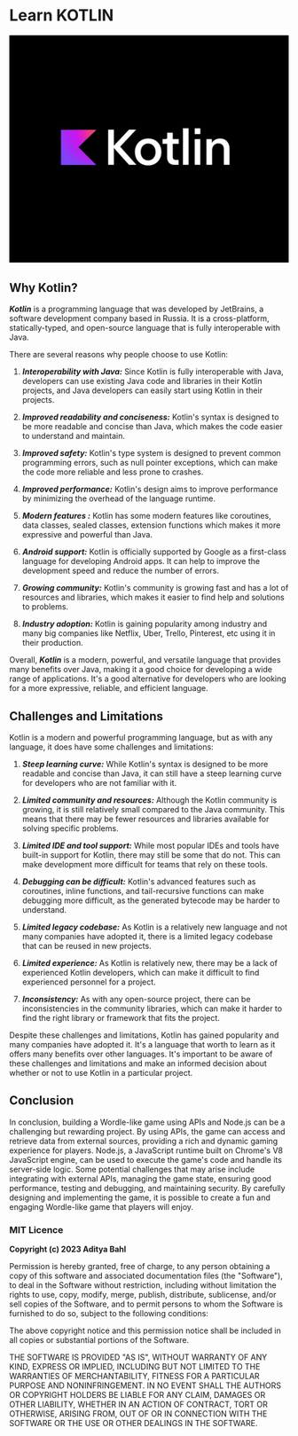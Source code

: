 # Learn KOTLIN

![image](https://github.com/AdityaBahl/Learn-Kotlin/blob/main/logo.png)

## Why Kotlin?

**_Kotlin_** is a programming language that was developed by JetBrains, a software development company based in Russia. It is a cross-platform, statically-typed, and open-source language that is fully interoperable with Java.

There are several reasons why people choose to use Kotlin:

1. **_Interoperability with Java:_** Since Kotlin is fully interoperable with Java, developers can use existing Java code and libraries in their Kotlin projects, and Java developers can easily start using Kotlin in their projects.

2. **_Improved readability and conciseness:_** Kotlin's syntax is designed to be more readable and concise than Java, which makes the code easier to understand and maintain.

3. **_Improved safety:_** Kotlin's type system is designed to prevent common programming errors, such as null pointer exceptions, which can make the code more reliable and less prone to crashes.

4. **_Improved performance:_** Kotlin's design aims to improve performance by minimizing the overhead of the language runtime.

5. **_Modern features :_** Kotlin has some modern features like coroutines, data classes, sealed classes, extension functions which makes it more expressive and powerful than Java.

6. **_Android support:_** Kotlin is officially supported by Google as a first-class language for developing Android apps. It can help to improve the development speed and reduce the number of errors.

7. **_Growing community:_** Kotlin's community is growing fast and has a lot of resources and libraries, which makes it easier to find help and solutions to problems.

8. **_Industry adoption:_** Kotlin is gaining popularity among industry and many big companies like Netflix, Uber, Trello, Pinterest, etc using it in their production.

Overall, **_Kotlin_** is a modern, powerful, and versatile language that provides many benefits over Java, making it a good choice for developing a wide range of applications. It's a good alternative for developers who are looking for a more expressive, reliable, and efficient language.

## Challenges and Limitations

Kotlin is a modern and powerful programming language, but as with any language, it does have some challenges and limitations:

1. **_Steep learning curve:_** While Kotlin's syntax is designed to be more readable and concise than Java, it can still have a steep learning curve for developers who are not familiar with it.

2. **_Limited community and resources:_** Although the Kotlin community is growing, it is still relatively small compared to the Java community. This means that there may be fewer resources and libraries available for solving specific problems.

3. **_Limited IDE and tool support:_** While most popular IDEs and tools have built-in support for Kotlin, there may still be some that do not. This can make development more difficult for teams that rely on these tools.

4. **_Debugging can be difficult:_** Kotlin's advanced features such as coroutines, inline functions, and tail-recursive functions can make debugging more difficult, as the generated bytecode may be harder to understand.

5. **_Limited legacy codebase:_** As Kotlin is a relatively new language and not many companies have adopted it, there is a limited legacy codebase that can be reused in new projects.

6. **_Limited experience:_** As Kotlin is relatively new, there may be a lack of experienced Kotlin developers, which can make it difficult to find experienced personnel for a project.

7. **_Inconsistency:_** As with any open-source project, there can be inconsistencies in the community libraries, which can make it harder to find the right library or framework that fits the project.

Despite these challenges and limitations, Kotlin has gained popularity and many companies have adopted it. It's a language that worth to learn as it offers many benefits over other languages. It's important to be aware of these challenges and limitations and make an informed decision about whether or not to use Kotlin in a particular project.

## Conclusion

In conclusion, building a Wordle-like game using APIs and Node.js can be a challenging but rewarding project. By using APIs, the game can access and retrieve data from external sources, providing a rich and dynamic gaming experience for players. Node.js, a JavaScript runtime built on Chrome's V8 JavaScript engine, can be used to execute the game's code and handle its server-side logic. Some potential challenges that may arise include integrating with external APIs, managing the game state, ensuring good performance, testing and debugging, and maintaining security. By carefully designing and implementing the game, it is possible to create a fun and engaging Wordle-like game that players will enjoy.

### MIT Licence

**Copyright (c) 2023 Aditya Bahl**

Permission is hereby granted, free of charge, to any person obtaining a copy of this software and associated documentation files (the "Software"), to deal in the Software without restriction, including without limitation the rights to use, copy, modify, merge, publish, distribute, sublicense, and/or sell copies of the Software, and to permit persons to whom the Software is furnished to do so, subject to the following conditions:

The above copyright notice and this permission notice shall be included in all copies or substantial portions of the Software.

THE SOFTWARE IS PROVIDED "AS IS", WITHOUT WARRANTY OF ANY KIND, EXPRESS OR IMPLIED, INCLUDING BUT NOT LIMITED TO THE WARRANTIES OF MERCHANTABILITY, FITNESS FOR A PARTICULAR PURPOSE AND NONINFRINGEMENT. IN NO EVENT SHALL THE AUTHORS OR COPYRIGHT HOLDERS BE LIABLE FOR ANY CLAIM, DAMAGES OR OTHER LIABILITY, WHETHER IN AN ACTION OF CONTRACT, TORT OR OTHERWISE, ARISING FROM, OUT OF OR IN CONNECTION WITH THE SOFTWARE OR THE USE OR OTHER DEALINGS IN THE SOFTWARE.
